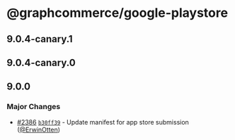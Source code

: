 # @graphcommerce/google-playstore

## 9.0.4-canary.1

## 9.0.4-canary.0

## 9.0.0

### Major Changes

- [#2386](https://github.com/graphcommerce-org/graphcommerce/pull/2386) [`b30ff39`](https://github.com/graphcommerce-org/graphcommerce/commit/b30ff393bab5e8925ac123b29515588ce781e70c) - Update manifest for app store submission ([@ErwinOtten](https://github.com/ErwinOtten))
